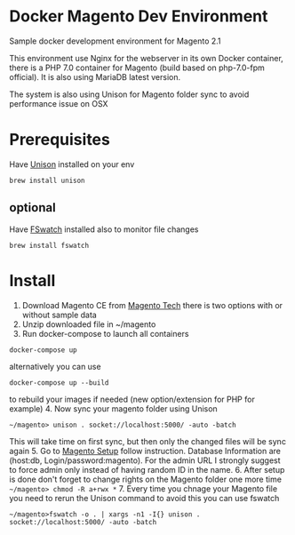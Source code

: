 # Docker Magento Dev Environment
Sample docker development environment for Magento 2.1

This environment use Nginx for the webserver in its own Docker container, there is a PHP 7.0 container for Magento (build based on php-7.0-fpm official). It is also using MariaDB latest version.

The system is also using Unison for Magento folder sync to avoid performance issue on OSX

# Prerequisites
Have [Unison](http://www.cis.upenn.edu/~bcpierce/unison/) installed on your env 
```shell
brew install unison
```
## optional
Have [FSwatch](https://github.com/emcrisostomo/fswatch) installed also to monitor file changes 
```shell
brew install fswatch
```

# Install
1. Download Magento CE from [Magento Tech](https://magento.com/tech-resources/download) there is two options with or without sample data
2. Unzip downloaded file in ~/magento
3. Run docker-compose to launch all containers 
```shell
docker-compose up
``` 
alternatively you can use 
```shell
docker-compose up --build
``` 
to rebuild your images if needed (new option/extension for PHP for example)
4. Now sync your magento folder using Unison
```
~/magento> unison . socket://localhost:5000/ -auto -batch
```
This will take time on first sync, but then only the changed files will be sync again
5. Go to [Magento Setup](http://localhost:8880/setup) follow instruction. Database Information are (host:db, Login/password:magento). For the admin URL I strongly suggest to force admin only instead of having random ID in the name.
6. After setup is done don't forget to change rights on the Magento folder one more time `~/magento> chmod -R a+rwx *`
7. Every time you chnage your Magento file you need to rerun the Unison command to avoid this you can use fswatch
```shell
~/magento>fswatch -o . | xargs -n1 -I{} unison . socket://localhost:5000/ -auto -batch
```

